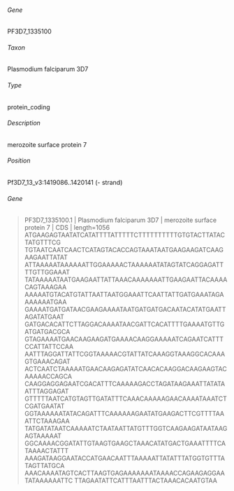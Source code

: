 ###### Gene
PF3D7_1335100
###### Taxon
Plasmodium falciparum 3D7
###### Type
protein_coding
###### Description
merozoite surface protein 7
###### Position
Pf3D7_13_v3:1419086..1420141 (- strand)

###### Gene 
>PF3D7_1335100.1  | Plasmodium falciparum 3D7 | merozoite surface protein 7 | CDS | length=1056
ATGAAGAGTAATATCATATTTTATTTTTCTTTTTTTTTTGTGTACTTATACTATGTTTCG
TGTAATCAATCAACTCATAGTACACCAGTAAATAATGAAGAAGATCAAGAAGAATTATAT
ATTAAAAATAAAAAATTGGAAAAACTAAAAAATATAGTATCAGGAGATTTTGTTGGAAAT
TATAAAAATAATGAAGAATTATTAAACAAAAAAATTGAAGAATTACAAAACAGTAAAGAA
AAAAATGTACATGTATTAATTAATGGAAATTCAATTATTGATGAAATAGAAAAAAATGAA
GAAAATGATGATAACGAAGAAAATAATGATGATGACAATACATATGAATTAGATATGAAT
GATGACACATTCTTAGGACAAAATAACGATTCACATTTTGAAAATGTTGATGATGACGCA
GTAGAAAATGAACAAGAAGATGAAAACAAGGAAAAATCAGAATCATTTCCATTATTCCAA
AATTTAGGATTATTCGGTAAAAACGTATTATCAAAGGTAAAGGCACAAAGTGAAACAGAT
ACTCAATCTAAAAATGAACAAGAGATATCAACACAAGGACAAGAAGTACAAAAACCAGCA
CAAGGAGGAGAATCGACATTTCAAAAAGACCTAGATAAGAAATTATATAATTTAGGAGAT
GTTTTTAATCATGTAGTTGATATTTCAAACAAAAAGAACAAAATAAATCTCGATGAATAT
GGTAAAAAATATACAGATTTCAAAAAAGAATATGAAGACTTCGTTTTAAATTCTAAAGAA
TATGATATAATCAAAAATCTAATAATTATGTTTGGTCAAGAAGATAATAAGAGTAAAAAT
GGCAAAACGGATATTGTAAGTGAAGCTAAACATATGACTGAAATTTTCATAAAACTATTT
AAAGATAAGGAATACCATGAACAATTTAAAAATTATATTTATGGTGTTTATAGTTATGCA
AAACAAAATAGTCACTTAAGTGAGAAAAAAATAAAACCAGAAGAGGAATATAAAAAATTC
TTAGAATATTCATTTAATTTACTAAACACAATGTAA
